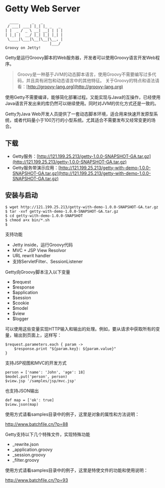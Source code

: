 Getty Web Server
=====
```
  ____      _   _
 / ___| ___| |_| |_ _   _
| |  _ / _ \ __| __| | | |
| |_| |  __/ |_| |_| |_| |
 \____|\___|\__|\__|\__, |
                    |___/
Groovy on Jetty!
```

Getty是运行Groovy脚本的Web服务器，开发者可以使用Groovy语言开发Web程序。

> Groovy是一种基于JVM的动态脚本语言，使用Groovy不需要编写过多代码，并且具有闭包和动态语言中的其他特征。
> 关于Groovy的特点和语法请看：[http://groovy-lang.org](http://groovy-lang.org)

使用Getty不需要编译，能够简化部署过程。又能实现与Java的互操作，已经使用Java语言开发出来的库仍然可以继续使用。同时对JVM的优化方式还是一致的。

Getty为Java Web开发人员提供了一套动态脚本环境，适合用来快速开发原型系统，或者代码量小于100万行的小型系统。尤其适合不需要发布又经常变更的场合。

## 下载

- Getty服务：[http://121.199.25.213/getty-1.0.0-SNAPSHOT-GA.tar.gz](http://121.199.25.213/getty-1.0.0-SNAPSHOT-GA.tar.gz)
- Getty服务带演示应用：[http://121.199.25.213/getty-with-demo-1.0.0-SNAPSHOT-GA.tar.gz](http://121.199.25.213/getty-with-demo-1.0.0-SNAPSHOT-GA.tar.gz)

## 安装与启动

```
$ wget http://121.199.25.213/getty-with-demo-1.0.0-SNAPSHOT-GA.tar.gz
$ tar -xvf getty-with-demo-1.0.0-SNAPSHOT-GA.tar.gz
$ cd getty-with-demo-1.0.0-SNAPSHOT
$ chmod a+x bin/*.sh
$ 
```

支持功能

- Jetty inside，运行Groovy代码
- MVC + JSP View Resolvor
- URL rewrit handler
- 支持ServletFilter、SessionListener

Getty向Groovy脚本注入以下变量

- $request
- $response
- $application
- $session
- $cookie
- $model
- $view
- $logger

可以使用这些变量实现HTTP输入和输出的处理。例如，要从请求中获取所有的变量，输出到页面上，这样写：

```
$request.parameters.each { param ->
    $response.print "${param.key}: ${param.value}"
}
```

支持JSP视图和MVC的开发方式

```
person = ['name': 'John', 'age': 18]
$model.put('person', person)
$view.jsp '/samples/jsp/mvc.jsp'
```

也支持JSON输出

```
def map = ['ok': true]
$view.json(map)
```

使用方式请看samples目录中的例子，这里是对象的属性和方法说明：

http://www.batchfile.cn/?p=88

Getty支持以下几个特殊文件，实现特殊功能

- _rewrite.json
- _application.groovy
- _session.groovy
- _filter.groovy

使用方式请看samples目录中的例子，这里是特使文件的功能和使用说明：

http://www.batchfile.cn/?p=93
